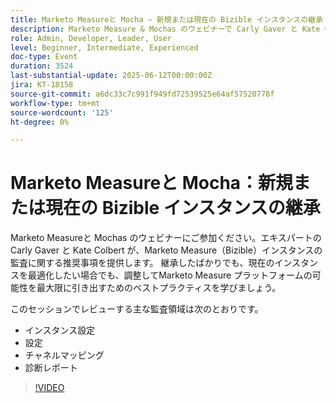 ```yaml
---
title: Marketo Measureと Mocha – 新規または現在の Bizible インスタンスの継承
description: Marketo Measure & Mochas のウェビナーで Carly Gaver と Kate Colbert がMarketo Measure（Bizible）インスタンスのセットアップ、設定、チャネル、レポートの監査と最適化のベストプラクティスについて説明します。
role: Admin, Developer, Leader, User
level: Beginner, Intermediate, Experienced
doc-type: Event
duration: 3524
last-substantial-update: 2025-06-12T00:00:00Z
jira: KT-18158
source-git-commit: a6dc33c7c991f949fd72539525e64af57520778f
workflow-type: tm+mt
source-wordcount: '125'
ht-degree: 0%

---
```



# Marketo Measureと Mocha：新規または現在の Bizible インスタンスの継承

Marketo Measureと Mochas のウェビナーにご参加ください。エキスパートの Carly Gaver と Kate Colbert が、Marketo Measure（Bizible）インスタンスの監査に関する推奨事項を提供します。 継承したばかりでも、現在のインスタンスを最適化したい場合でも、調整してMarketo Measure プラットフォームの可能性を最大限に引き出すためのベストプラクティスを学びましょう。

このセッションでレビューする主な監査領域は次のとおりです。

- インスタンス設定
- 設定
- チャネルマッピング
- 診断レポート

>[!VIDEO](https://video.tv.adobe.com/v/3459038/?learn=on&enablevpops)
